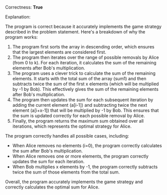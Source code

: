 Correctness: **True**

Explanation:

The program is correct because it accurately implements the game strategy described in the problem statement. Here's a breakdown of why the program works:

1. The program first sorts the array in descending order, which ensures that the largest elements are considered first.
2. The program then iterates over the range of possible removals by Alice (from 0 to k). For each iteration, it calculates the sum of the remaining elements after Bob's multiplication.
3. The program uses a clever trick to calculate the sum of the remaining elements. It starts with the total sum of the array (sum1) and then subtracts twice the sum of the first x elements (which will be multiplied by -1 by Bob). This effectively gives the sum of the remaining elements after Bob's multiplication.
4. The program then updates the sum for each subsequent iteration by adding the current element (a[i-1]) and subtracting twice the next element (a[i+x-1]) that will be multiplied by -1 by Bob. This ensures that the sum is updated correctly for each possible removal by Alice.
5. Finally, the program returns the maximum sum obtained over all iterations, which represents the optimal strategy for Alice.

The program correctly handles all possible cases, including:

* When Alice removes no elements (i=0), the program correctly calculates the sum after Bob's multiplication.
* When Alice removes one or more elements, the program correctly updates the sum for each iteration.
* When Bob multiplies x elements by -1, the program correctly subtracts twice the sum of those elements from the total sum.

Overall, the program accurately implements the game strategy and correctly calculates the optimal sum for Alice.